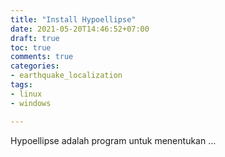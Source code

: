 ```yaml
---
title: "Install Hypoellipse"
date: 2021-05-20T14:46:52+07:00
draft: true
toc: true
comments: true
categories:
- earthquake_localization
tags:
- linux
- windows

---
```

 Hypoellipse adalah program untuk menentukan ...



<!--more-->


